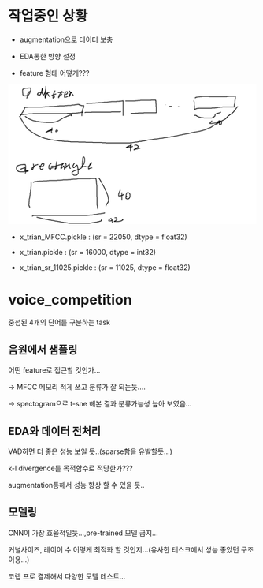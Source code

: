 # 작업중인 상황
- augmentation으로 데이터 보충

- EDA통한 방향 설정

- feature 형태 어떻게???
<img src="https://github.com/100jy/voice_competition/blob/master/%EC%A0%9C%EB%AA%A9%20%EC%97%86%EC%9D%8C.png">

- x_trian_MFCC.pickle : (sr = 22050, dtype = float32)

- x_trian.pickle : (sr = 16000, dtype = int32)

- x_trian_sr_11025.pickle : (sr = 11025, dtype = float32)


# voice_competition
중첩된 4개의 단어를 구분하는 task

## 음원에서 샘플링
어떤 feature로 접근할 것인가...

-> MFCC 메모리 적게 쓰고 분류가 잘 되는듯....

-> spectogram으로 t-sne 해본 결과 분류가능성 높아 보였음...

## EDA와 데이터 전처리
VAD하면 더 좋은 성능 보일 듯..(sparse함을 유발할듯...)

k-l divergence를 목적함수로 적당한가???

augmentation통해서 성능 향상 할 수 있을 듯..

## 모델링
CNN이 가장 효율적일듯...,pre-trained 모델 금지...

커널사이즈, 레이어 수 어떻게 최적화 할 것인지...(유사한 테스크에서 성능 좋았던 구조 이용...)

코렙 프로 결제해서 다양한 모델 테스트...

